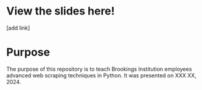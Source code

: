 # View the slides here!
[add link]

# Purpose
The purpose of this repository is to teach Brookings Institution employees advanced web scraping techniques in Python. It was presented on XXX XX, 2024.
